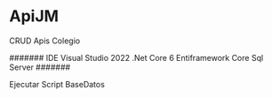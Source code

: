 # ApiJM
CRUD Apis Colegio

####### IDE Visual Studio 2022 .Net Core 6 Entiframework Core Sql Server #######


Ejecutar Script BaseDatos
